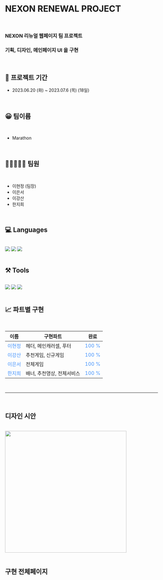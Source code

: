 <br>

# NEXON RENEWAL PROJECT

<br>

### NEXON 리뉴얼 웹페이지 팀 프로젝트

### 기획, 디자인, 메인페이지 UI 을 구현

<br>

## 📁 프로젝트 기간

- 2023.06.20 (화) ~ 2023.07.6 (목) (18일)

<br>

## 😀 팀이름

<br>

- Marathon

<br>

## 🧑🏻‍🤝‍🧑🏻 팀원

<br>

- 이현정 (팀장)
- 이은서
- 이강산
- 한지희

<br>

## 💻 Languages

<br>
<div>
  <img src="https://img.shields.io/badge/HTML5-E34F26?style=flat&logo=html5&logoColor=white"/>
  <img src="https://img.shields.io/badge/CSS3-1572B6?style=flat&logo=css3&logoColor=white"/>
  <img src="https://img.shields.io/badge/JAVASCRIPT-F7DF1E?style=flat&logo=javascript&logoColor=white"/>
</div>
<br>

## ⚒️ Tools

<br>
<div>
  <img src="https://img.shields.io/badge/VISUALSTUDIOCODE-007ACC?style=flat&logo=VisualStudioCode&logoColor=white"/>
  <img src="https://img.shields.io/badge/SLACK-4A154B?style=flat&logo=Slack&logoColor=white"/>
  <img src="https://img.shields.io/badge/GITHUB-181717?style=flat&logo=Github&logoColor=white"/>
</div>
<br>

## 📈 파트별 구현

<br>

| 이름                                    | 구현파트                   | 완료                                   |
| --------------------------------------- | -------------------------- | -------------------------------------- |
| <div style="color:#4593fc">이현정</div> | 헤더, 메인캐러셀, 푸터     | <div style="color:#4593fc">100 %</div> |
| <div style="color:#4593fc">이강산</div> | 추천게임, 신규게임         | <div style="color:#4593fc">100 %</div> |
| <div style="color:#4593fc">이은서</div> | 전체게임                   | <div style="color:#4593fc">100 %</div> |
| <div style="color:#4593fc">한지희</div> | 배너, 추천영상, 전체서비스 | <div style="color:#4593fc">100 %</div> |

  <br>

---

<br>

## 디자인 시안

<br>

<img src="https://velog.velcdn.com/images/hazel123/post/f9b6b1ee-6bcc-4d4d-be95-cc569b40efae/image.png" width="400px">

<br>
<br>

## 구현 전체페이지

<br>
<br>
